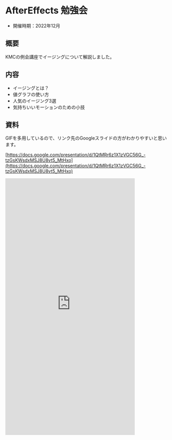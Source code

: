 # AfterEffects 勉強会

- 開催時期：2022年12月

## 概要

KMCの例会講座でイージングについて解説しました。

## 内容

- イージングとは？
- 値グラフの使い方
- 人気のイージング3選
- 気持ちいいモーションのための小技

## 資料

GIFを多用しているので、リンク先のGoogleスライドの方がわかりやすいと思います。

[https://docs.google.com/presentation/d/1QtMRr6z1X1zVGC56G_-tzGsKWsdxMSJ8U8vt5_MtHxo](https://docs.google.com/presentation/d/1QtMRr6z1X1zVGC56G_-tzGsKWsdxMSJ8U8vt5_MtHxo)


<iframe src="https://files.crashrt.work/slides/easing.pdf" style="border: 0;" width="80%" height="800px">
    <p>
        スライド：
        <a href="https://files.crashrt.work/slides/easing.pdf">
            https://files.crashrt.work/slides/easing.pdf
        </a>
    </p>
</iframe>
